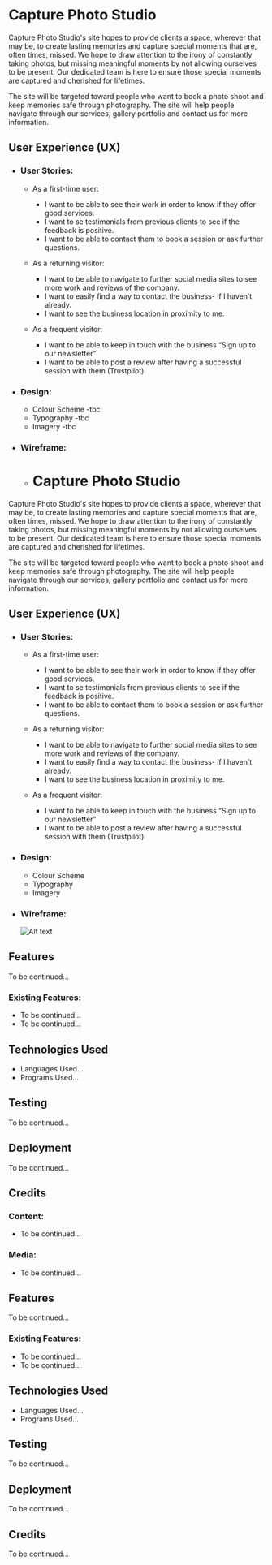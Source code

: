 # Capture Photo Studio

Capture Photo Studio's site hopes to provide clients a space, wherever that may be, to create lasting memories and capture special moments that are, often times, missed. We hope to draw attention to the irony of constantly taking photos, but missing meaningful moments by not allowing ourselves to be present. Our dedicated team is here to ensure those special moments are captured and cherished for lifetimes. 

The site will be targeted toward people who want to book a photo shoot and keep memories safe through photography. The site will help people navigate through our services, gallery portfolio and contact us for more information.

## User Experience (UX)

- ### User Stories:
	- As a first-time user:
		- I want to be able to see their work in order to know if they offer good services.
		- I want to se testimonials from previous clients to see if the feedback is positive.
		- I want to be able to contact them to book a session or ask further questions.
	
	- As a returning visitor:
		- I want to be able to navigate to further social media sites to see more work and reviews of the company.
		- I want to easily find a way to contact the business- if I haven’t already.
		- I want to see the business location in proximity to me.

	- As a frequent visitor:
		- I want to be able to keep in touch with the business “Sign up to our newsletter”
		- I want to be able to post a review after having a successful session with them (Trustpilot)

- ### Design:
	- Colour Scheme -tbc
	- Typography -tbc
	- Imagery -tbc

- ### Wireframe:
	- # Capture Photo Studio

Capture Photo Studio's site hopes to provide clients a space, wherever that may be, to create lasting memories and capture special moments that are, often times, missed. We hope to draw attention to the irony of constantly taking photos, but missing meaningful moments by not allowing ourselves to be present. Our dedicated team is here to ensure those special moments are captured and cherished for lifetimes. 

The site will be targeted toward people who want to book a photo shoot and keep memories safe through photography. The site will help people navigate through our services, gallery portfolio and contact us for more information.

## User Experience (UX)

- ### User Stories:
	- As a first-time user:
		- I want to be able to see their work in order to know if they offer good services.
		- I want to se testimonials from previous clients to see if the feedback is positive.
		- I want to be able to contact them to book a session or ask further questions.
	
	- As a returning visitor:
		- I want to be able to navigate to further social media sites to see more work and reviews of the company.
		- I want to easily find a way to contact the business- if I haven’t already.
		- I want to see the business location in proximity to me.

	- As a frequent visitor:
		- I want to be able to keep in touch with the business “Sign up to our newsletter”
		- I want to be able to post a review after having a successful session with them (Trustpilot)

- ### Design:
	- Colour Scheme 
	- Typography
	- Imagery

- ### Wireframe:
    ![Alt text](<assets/favicon_io/Capture Photo Studio.Balsamiq.png>)

## Features

To be continued...

### Existing Features:

- To be continued...
- To be continued...

## Technologies Used

- Languages Used...
- Programs Used...

## Testing

To be continued...

## Deployment

To be continued...

## Credits

### Content: 

- To be continued...

### Media:

- To be continued...



## Features

To be continued...

### Existing Features:

- To be continued...
- To be continued...

## Technologies Used

- Languages Used...
- Programs Used...

## Testing

To be continued...

## Deployment

To be continued...

## Credits

To be continued...



